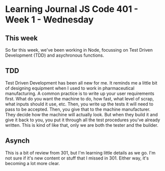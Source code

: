 # Learning Journal JS Code 401 - Week 1 - Wednesday

## This week
So far this week, we've been working in Node, focussing on Test Driven Development (TDD) and asychronous functions.

## TDD
Test Driven Development has been all new for me.  It reminds me a little bit of designing equipment when I used to work in pharmaceutical manufacturing.  A common practice is to write up your user requirements first.  What do you want the machine to do, how fast, what level of scrap, what inputs should it use, etc.  Then, you write up the tests it will need to pass to be accepted.  Then, you give that to the machine manufacturer.  They decide how the machine will actually look.  But when they build it and give it back to you, you put it through all the test procedures you've already written.  This is kind of like that, only we are both the tester and the builder.

## Asynch
This is a bit of review from 301, but I'm learning little details as we go.  I'm not sure if it's new content or stuff that I missed in 301.  Either way, it's becoming a lot more clear.
